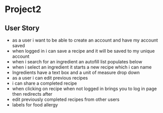 # Project2

## User Story

- as a user i want to be able to create an account and have my account saved
- when logged in i can save a recipe and it will be saved to my unique account
- when i search for an ingredient an autofill list populates below
- when i select an ingredient it starts a new recipe which i can name
- Ingredients have a text box and a unit of measure drop down
- as a user i can edit previous recipes
- i can share a completed recipe
- when clicking on recipe when not logged in brings you to log in page then redirects after
- edit previously completed recipes from other users
- labels for food allergy
